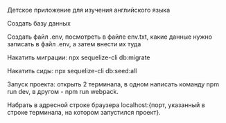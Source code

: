 Детское приложение для изучения английского языка

Создать базу данных

Создать файл .env, посмотреть в файле env.txt, какие данные нужно записать в файл .env, а затем внести их туда

Накатить миграции: npx sequelize-cli db:migrate

Накатить сиды: npx sequelize-cli db:seed:all

Запуск проекта: открыть 2 терминала, в одном написать команду npm run dev, в другом - npm run webpack.

Набрать в адресной строке браузера localhost:{порт, указанный в строке терминала, на котором запустился проект}.
